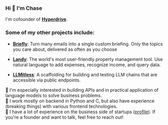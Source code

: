 ### Hi 👋 I'm Chase

I'm cofounder of **[Hyperdrive](https://www.usehyperdrive.com)**.

### Some of my other projects include:

* **[Briefly](https://www.getbrief.ing)**: Turn many emails into a single custom briefing. Only the topics you care about, delivered as often as you choose

* **[Landy](https://www.uselandy.com)**: The world's most user-friendly property management tool. Use natural language to add expenses, recognize income, and query data.

* **[LLMitless](https://github.com/cvansteenburg/LLMitless)**: A scaffolding for building and testing LLM chains that are accessible via public endpoints.

🧪 I'm especially interested in building APIs and in practical application of language models to solve business problems.<br>
🐍 I work mostly on backend in Python and C, but also have experience (breaking things) with various frontend technologies.<br>
💼 I have a lot of experience on the business side of startups ([profile](linkedin.com/in/cvansteenburg)). If you're a founder and want to talk, feel free to reach out!
